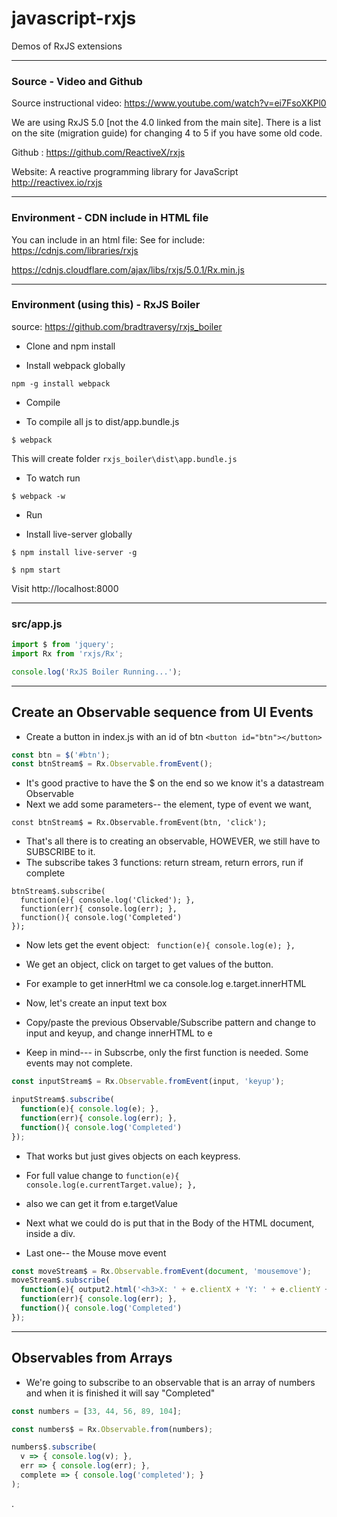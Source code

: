 # javascript-rxjs
Demos of RxJS extensions

-------------------------------------------------------------


### Source - Video and Github

Source instructional video: https://www.youtube.com/watch?v=ei7FsoXKPl0

We are using RxJS 5.0 [not the 4.0 linked from the main site]. There is a list on the site (migration guide) for changing 4 to 5 if you have some old code.

Github : https://github.com/ReactiveX/rxjs

Website: A reactive programming library for JavaScript http://reactivex.io/rxjs

-------------------------------------------------------------


### Environment - CDN include in HTML file

You can include in an html file:
See for include: https://cdnjs.com/libraries/rxjs

https://cdnjs.cloudflare.com/ajax/libs/rxjs/5.0.1/Rx.min.js

-------------------------------------------------------------


### Environment (using this) - RxJS Boiler

source: https://github.com/bradtraversy/rxjs_boiler

* Clone and npm install

* Install webpack globally

`npm -g install webpack﻿`

* Compile

* To compile all js to dist/app.bundle.js

`$ webpack`

This will create folder `rxjs_boiler\dist\app.bundle.js`

* To watch run

`$ webpack -w`

* Run

* Install live-server globally

`$ npm install live-server -g`

`$ npm start`

Visit http://localhost:8000


-------------------------------------------------------------


### src/app.js

```javascript
import $ from 'jquery';
import Rx from 'rxjs/Rx';

console.log('RxJS Boiler Running...');
```

-------------------------------------------------------------


## Create an Observable sequence from UI Events

* Create a button in index.js with an id of btn `<button id="btn"></button>`
```javascript
const btn = $('#btn');
const btnStream$ = Rx.Observable.fromEvent();
```

* It's good practive to have the $ on the end so we know it's a datastream Observable
* Next we add some parameters-- the element, type of event we want,

`const btnStream$ = Rx.Observable.fromEvent(btn, 'click');`

* That's all there is to creating an observable, HOWEVER, we still have to SUBSCRIBE to it.
* The subscribe takes 3 functions: return stream, return errors, run if complete

```
btnStream$.subscribe(
  function(e){ console.log('Clicked'); },
  function(err){ console.log(err); },
  function(){ console.log('Completed')
});
```

* Now lets get the event object:
` function(e){ console.log(e); },`
* We get an object, click on target to get values of the button.
* For example to get innerHtml we ca console.log e.target.innerHTML

* Now, let's create an input text box
* Copy/paste the previous Observable/Subscribe pattern and change to input and keyup, and change innerHTML to e
* Keep in mind--- in Subscrbe, only the first function is needed. Some events may not complete.

```javascript
const inputStream$ = Rx.Observable.fromEvent(input, 'keyup');

inputStream$.subscribe(
  function(e){ console.log(e); },
  function(err){ console.log(err); },
  function(){ console.log('Completed')
});
```
* That works but just gives objects on each keypress.
* For full value change to `function(e){ console.log(e.currentTarget.value); },`
* also we can get it from e.targetValue

* Next what we could do is put that in the Body of the HTML document, inside a div.

* Last one-- the Mouse move event

```javascript
const moveStream$ = Rx.Observable.fromEvent(document, 'mousemove');
moveStream$.subscribe(
  function(e){ output2.html('<h3>X: ' + e.clientX + 'Y: ' + e.clientY +'</h3>') },
  function(err){ console.log(err); },
  function(){ console.log('Completed')
});
```

-------------------------------------------------------------

## Observables from Arrays

* We're going to subscribe to an observable that is an array of numbers and when it is finished it will say "Completed"

```javascript
const numbers = [33, 44, 56, 89, 104];

const numbers$ = Rx.Observable.from(numbers);

numbers$.subscribe(
  v => { console.log(v); },
  err => { console.log(err); },
  complete => { console.log('completed'); }
);
```



















.
